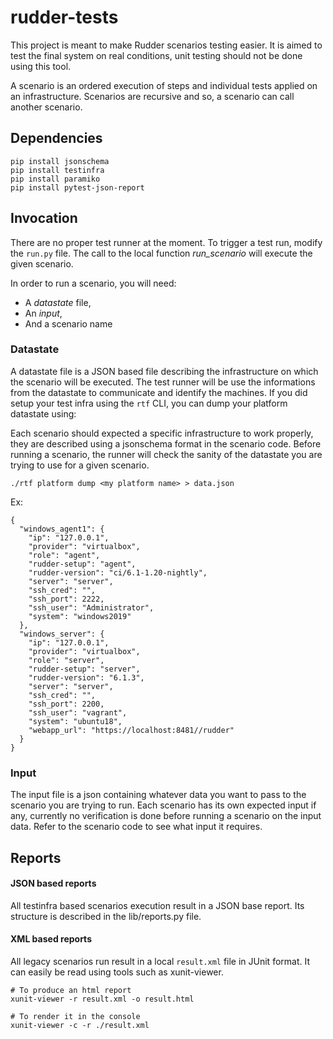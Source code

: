 # rudder-tests
This project is meant to make Rudder scenarios testing easier.
It is aimed to test the final system on real conditions, unit testing
should not be done using this tool.

A scenario is an ordered execution of steps and individual tests applied on an infrastructure.
Scenarios are recursive and so, a scenario can call another scenario.

## Dependencies

```
pip install jsonschema
pip install testinfra
pip install paramiko
pip install pytest-json-report

```

## Invocation

There are no proper test runner at the moment.
To trigger a test run, modify the `run.py` file. The call to the local function *run_scenario* will execute the given scenario.

In order to run a scenario, you will need:

* A *datastate* file,
* An *input*,
* And a scenario name

### Datastate

A datastate file is a JSON based file describing the infrastructure on which the scenario will be executed.
The test runner will be use the informations from the datastate to communicate and identify the machines.
If you did setup your test infra using the `rtf` CLI, you can dump your platform datastate using:

Each scenario should expected a specific infrastructure to work properly, they are described using a jsonschema
format in the scenario code. Before running a scenario, the runner will check the sanity of the datastate you are
trying to use for a given scenario.


```
./rtf platform dump <my platform name> > data.json
```

Ex:
```
{
  "windows_agent1": {
    "ip": "127.0.0.1",
    "provider": "virtualbox",
    "role": "agent",
    "rudder-setup": "agent",
    "rudder-version": "ci/6.1-1.20-nightly",
    "server": "server",
    "ssh_cred": "",
    "ssh_port": 2222,
    "ssh_user": "Administrator",
    "system": "windows2019"
  },
  "windows_server": {
    "ip": "127.0.0.1",
    "provider": "virtualbox",
    "role": "server",
    "rudder-setup": "server",
    "rudder-version": "6.1.3",
    "server": "server",
    "ssh_cred": "",
    "ssh_port": 2200,
    "ssh_user": "vagrant",
    "system": "ubuntu18",
    "webapp_url": "https://localhost:8481//rudder"
  }
}
```

### Input

The input file is a json containing whatever data you want to pass to the scenario you are trying to run.
Each scenario has its own expected input if any, currently no verification is done before running a scenario
on the input data. Refer to the scenario code to see what input it requires.


## Reports

#### JSON based reports

All testinfra based scenarios execution result in a JSON base report.
Its structure is described in the lib/reports.py file.

#### XML based reports

All legacy scenarios run result in a local `result.xml` file in JUnit format.
It can easily be read using tools such as xunit-viewer.

```
# To produce an html report
xunit-viewer -r result.xml -o result.html

# To render it in the console
xunit-viewer -c -r ./result.xml
```

